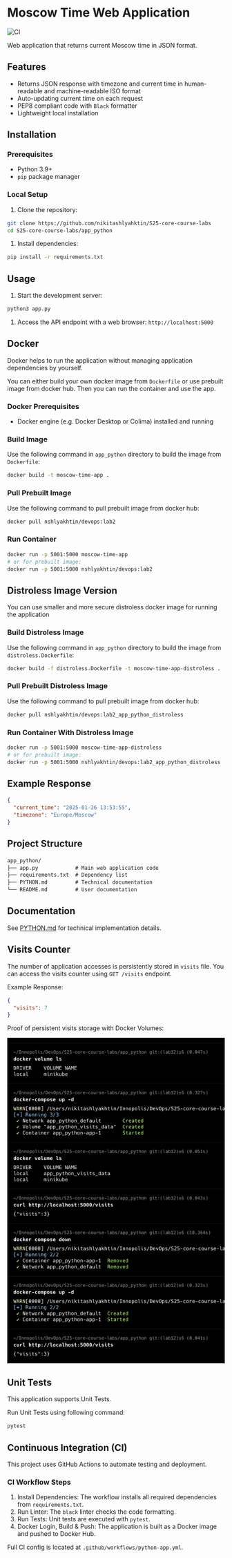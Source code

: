# Moscow Time Web Application

![CI](https://github.com/nikitashlyahktin/S25-core-course-labs/actions/workflows/python-app.yml/badge.svg)

Web application that returns current Moscow time in JSON format.

## Features

- Returns JSON response with timezone and current time in human-readable and machine-readable ISO format
- Auto-updating current time on each request
- PEP8 compliant code with `Black` formatter
- Lightweight local installation

## Installation

### Prerequisites

- Python 3.9+
- `pip` package manager

### Local Setup

1. Clone the repository:

```bash
git clone https://github.com/nikitashlyahktin/S25-core-course-labs
cd S25-core-course-labs/app_python
```

1. Install dependencies:

```bash
pip install -r requirements.txt
```

## Usage

1. Start the development server:

```bash
python3 app.py
```

1. Access the API endpoint with a web browser: `http://localhost:5000`

## Docker

Docker helps to run the application without managing application dependencies by yourself.

You can either build your own docker image from `Dockerfile` or use prebuilt image from docker hub.
Then you can run the container and use the app.

### Docker Prerequisites

- Docker engine (e.g. Docker Desktop or Colima) installed and running

### Build Image

Use the following command in `app_python` directory to build the image from `Dockerfile`:

```bash
docker build -t moscow-time-app .
```

### Pull Prebuilt Image

Use the following command to pull prebuilt image from docker hub:

```bash
docker pull nshlyakhtin/devops:lab2
```

### Run Container

```bash
docker run -p 5001:5000 moscow-time-app
# or for prebuilt image:
docker run -p 5001:5000 nshlyakhtin/devops:lab2
```

## Distroless Image Version

You can use smaller and more secure distroless docker image for running the application

### Build Distroless Image

Use the following command in `app_python` directory to build the image from `distroless.Dockerfile`:

```bash
docker build -f distroless.Dockerfile -t moscow-time-app-distroless .
```

### Pull Prebuilt Distroless Image

Use the following command to pull prebuilt image from docker hub:

```bash
docker pull nshlyakhtin/devops:lab2_app_python_distroless
```

### Run Container With Distroless Image

```bash
docker run -p 5001:5000 moscow-time-app-distroless
# or for prebuilt image:
docker run -p 5001:5000 nshlyakhtin/devops:lab2_app_python_distroless
```

## Example Response

```json
{
  "current_time": "2025-01-26 13:53:55",
  "timezone": "Europe/Moscow"
}
```

## Project Structure

```txt
app_python/
├── app.py            # Main web application code
├── requirements.txt  # Dependency list
├── PYTHON.md         # Technical documentation
└── README.md         # User documentation
```

## Documentation

See [PYTHON.md](PYTHON.md) for technical implementation details.

## Visits Counter

The number of application accesses is persistently stored in `visits` file.
You can access the visits counter using `GET /visits` endpoint.

Example Response:

```json
{
  "visits": 7
}
```

Proof of persistent visits storage with Docker Volumes:

![lab12_task1_proof.png](lab12_task1_proof.png)

## Unit Tests

This application supports Unit Tests.

Run Unit Tests using following command:

```bash
pytest
```

## Continuous Integration (CI)

This project uses GitHub Actions to automate testing and deployment.

### CI Workflow Steps

1. Install Dependencies: The workflow installs all required dependencies from `requirements.txt`.
2. Run Linter: The `black` linter checks the code formatting.
3. Run Tests: Unit tests are executed with `pytest`.
4. Docker Login, Build & Push: The application is built as a Docker image and pushed to Docker Hub.

Full CI config is located at `.github/workflows/python-app.yml`.
